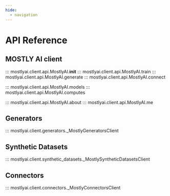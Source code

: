 ```yaml
---
hide:
  - navigation
---
```


# API Reference

## MOSTLY AI client

::: mostlyai.client.api.MostlyAI.__init__
::: mostlyai.client.api.MostlyAI.train
::: mostlyai.client.api.MostlyAI.generate
::: mostlyai.client.api.MostlyAI.connect

::: mostlyai.client.api.MostlyAI.models
::: mostlyai.client.api.MostlyAI.computes

::: mostlyai.client.api.MostlyAI.about
::: mostlyai.client.api.MostlyAI.me

## Generators

::: mostlyai.client.generators._MostlyGeneratorsClient

## Synthetic Datasets

::: mostlyai.client.synthetic_datasets._MostlySyntheticDatasetsClient

## Connectors

::: mostlyai.client.connectors._MostlyConnectorsClient

